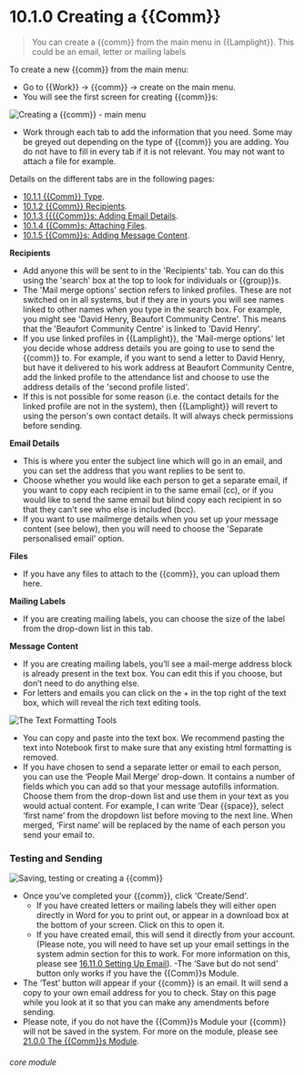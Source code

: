 # 10.1.0 Creating a {{Comm}}

> You can create a {{comm}} from the main menu in {{Lamplight}}. This could be an email, letter or mailing labels 

To create a new {{comm}} from the main menu:
- Go to {{Work}} -> {{comm}} -> create on the main menu. 
- You will see the first screen for creating {{comm}}s:

![Creating a {{comm}} - main menu](83b.png)

- Work through each tab to add the information that you need. Some may be greyed out depending on the type of {{comm}} you are adding. You do not have to fill in every tab if it is not relevant. You may not want to attach a file for example. 

Details on the different tabs are in the following pages:

- [10.1.1 {{Comm}} Type](/help/index/p/10.1.1).
- [10.1.2 {{Comm}} Recipients](/help/index/p/10.1.2).
- [10.1.3 {{{{Comm}}s: Adding Email Details](/help/index/p/10.1.3).
- [10.1.4 {{Comm}s: Attaching Files](/help/index/p/10.1.4).
- [10.1.5 {{Comm}}s: Adding Message Content](/help/index/p/10.1.5).

 
 **Recipients**
 
 - Add anyone this will be sent to in the 'Recipients' tab. You can do this using the 'search' box at the top to look for individuals or {{group}}s. 
 - The 'Mail merge options' section refers to linked profiles. These are not switched on in all systems, but if they are in yours you will see names linked to other names when you type in the search box. For example, you might see 'David Henry, Beaufort Community Centre'. This means that the 'Beaufort Community Centre' is linked to 'David Henry'.   
- If you use linked profiles in {{Lamplight}}, the 'Mail-merge options' let you decide whose address details you are going to use to send the {{comm}} to. For example, if you want to send a letter to David Henry, but have it delivered to his work address at Beaufort Community Centre, add the linked profile to the attendance list and choose to use the address details of the 'second profile listed'.
- If this is not possible for some reason (i.e. the contact details for the linked profile are not in the system), then {{Lamplight}} will revert to using the person's own contact details. It will always check permissions before sending. 

**Email Details**

- This is where you enter the subject line which will go in an email, and you can set the address that you want replies to be sent to. 
- Choose whether you would like each person to get a separate email, if you want to copy each recipient in to the same email (cc), or if you would like to send the same email but blind copy each recipient in so that they can't see who else is included (bcc). 
- If you want to use mailmerge details when you set up your message content (see below), then you will need to choose the 'Separate personalised email' option. 

**Files**

- If you have any files to attach to the {{comm}}, you can upload them here.

**Mailing Labels**

- If you are creating mailing labels, you can choose the size of the label from the drop-down list in this tab.

**Message Content**

- If you are creating mailing labels, you’ll see a mail-merge address block is already present in the text box.  You can edit this if you choose, but don’t need to do anything else.
- For letters and emails you can click on the + in the top right of the text box, which will reveal the rich text editing tools.

![The Text Formatting Tools](10.1.0a.png)

- You can copy and paste into the text box. We recommend pasting the text into Notebook first to make sure that any existing html formatting is removed.
- If you have chosen to send a separate letter or email to each person, you can use the ‘People Mail Merge’ drop-down.  It contains a number of fields which you can add so that your message autofills information. Choose them from the drop-down list and use them in your text as you would actual content. For example, I can write ‘Dear {{space}}, select ‘first name’ from the dropdown list before moving to the next line.  When merged, ‘First name’ will be replaced by the name of each person you send your email to.

### Testing and Sending

![Saving, testing or creating a {{comm}}](83c.png)

- Once you've completed your {{comm}}, click 'Create/Send'.
    - If you have created letters or mailing labels they will either open directly in Word for you to print out, or appear in a download box at the bottom of your screen. Click on this to open it. 
    - If you have created email, this will send it directly from your account. (Please note, you will need to have set up your email settings in the system admin section for this to work. For more information on this, please see [16.11.0 Setting Up Email](/help/index/p/16.11.0)).
-The ‘Save but do not send’ button only works if you have the {{Comm}}s Module.
- The ‘Test’ button will appear if your {{comm}} is an email. It will send a copy to your own email address for you to check.  Stay on this page while you look at it so that you can make any amendments before sending.
- Please note, if you do not have the {{Comm}}s Module your {{comm}} will not be saved in the system. For more on the module, please see [21.0.0 The {{Comm}}s Module](/help/index/p/21.0.0).
 
 
###### core module

